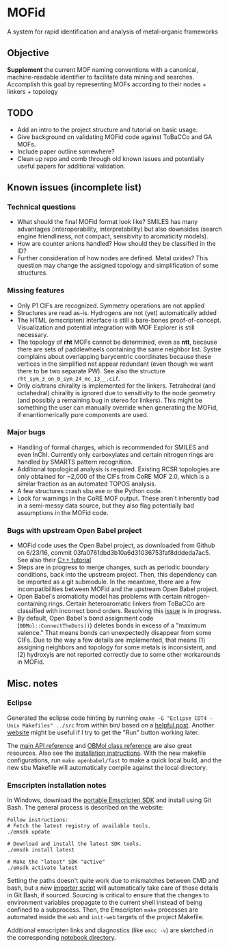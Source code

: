 # MOFid
A system for rapid identification and analysis of metal-organic frameworks

## Objective
**Supplement** the current MOF naming conventions with a canonical, machine-readable identifier to facilitate data mining and searches.  Accomplish this goal by representing MOFs according to their nodes + linkers + topology

## TODO
* Add an intro to the project structure and tutorial on basic usage.
* Give background on validating MOFid code against ToBaCCo and GA MOFs.
* Include paper outline somewhere?
* Clean up repo and comb through old known issues and potentially useful papers for additional validation.

## Known issues (incomplete list)
### Technical questions
* What should the final MOFid format look like?  SMILES has many advantages (interoperability, interpretability) but also downsides (search engine friendliness, not compact, sensitivity to aromaticity models).
* How are counter anions handled?  How should they be classified in the ID?
* Further consideration of how nodes are defined.  Metal oxides?  This question may change the assigned topology and simplification of some structures.

### Missing features
* Only P1 CIFs are recognized.  Symmetry operations are not applied
* Structures are read as-is.  Hydrogens are not (yet) automatically added
* The HTML (emscripten) interface is still a bare-bones proof-of-concept.  Visualization and potential integration with MOF Explorer is still necessary.
* The topology of **rht** MOFs cannot be determined, even as **ntt**, because there are sets of paddlewheels containing the same neighbor list.  Systre complains about overlapping barycentric coordinates because these vertices in the simplified net appear redundant (even though we want there to be two separate PW).  See also the structure `rht_sym_3_on_0_sym_24_mc_13__.cif`.
* Only cis/trans chirality is implemented for the linkers.  Tetrahedral (and octahedral) chirality is ignored due to sensitivity to the node geometry (and possibly a remaining bug in stereo for linkers).  This might be something the user can manually override when generating the MOFid, if enantiomerically pure components are used.

### Major bugs
* Handling of formal charges, which is recommended for SMILES and even InChI.  Currently only carboxylates and certain nitrogen rings are handled by SMARTS pattern recognition.
* Additional topological analysis is required.  Existing RCSR topologies are only obtained for ~2,000 of the CIFs from CoRE MOF 2.0, which is a similar fraction as an automated TOPOS analysis.
* A few structures crash sbu.exe or the Python code.
* Look for warnings in the CoRE MOF output.  These aren't inherently bad in a semi-messy data source, but they also flag potentially bad assumptions in the MOFid code.

### Bugs with upstream Open Babel project
* MOFid code uses the Open Babel project, as downloaded from Github on 6/23/16, commit 03fa0761dbd3b10a6d31036753faf8dddeda7ac5.  See also their [C++ tutorial](http://openbabel.org/wiki/Developer:Cpp_Tutorial)
* Steps are in progress to merge changes, such as periodic boundary conditions, back into the upstream project.  Then, this dependency can be imported as a git submodule.  In the meantime, there are a few incompatibilities between MOFid and the upstream Open Babel project.
* Open Babel's aromaticity model has problems with certain nitrogen-containing rings.  Certain heteroaromatic linkers from ToBaCCo are classified with incorrect bond orders.  Resolving this [issue](https://github.com/openbabel/openbabel/issues/1360) is in progress.
* By default, Open Babel's bond assignment code (`OBMol::ConnectTheDots()`) deletes bonds in excess of a "maximum valence."  That means bonds can unexpectedly disappear from some CIFs.  Due to the way a few details are implemented, that means (1) assigning neighbors and topology for some metals is inconsistent, and (2) hydroxyls are not reported correctly due to some other workarounds in MOFid.


## Misc. notes
### Eclipse
Generated the eclipse code hinting by running `cmake -G "Eclipse CDT4 - Unix Makefiles" ../src` from within bin/ based on a [helpful post](http://stackoverflow.com/questions/11645575/importing-a-cmake-project-into-eclipse-cdt).  Another [website](http://www.badprog.com/c-eclipse-installation-of-c-c-development-tools-cdt-and-cygwin-for-windows) might be useful if I try to get the "Run" button working later.

The [main API reference](http://openbabel.org/dev-api/namespaceOpenBabel.shtml) and [OBMol class reference](http://openbabel.org/dev-api/classOpenBabel_1_1OBMol.shtml) are also great resources.  Also see the [installation instructions](https://openbabel.org/docs/dev/Installation/install.html#local-build).  With the new makefile configurations, run `make openbabel/fast` to make a quick local build, and the new sbu Makefile will automatically compile against the local directory.

### Emscripten installation notes
In Windows, download the [portable Emscripten SDK](http://kripken.github.io/emscripten-site/docs/getting_started/downloads.html#platform-notes-installation-instructions-portable-sdk) and install using Git Bash.  The general process is described on the website:

```
Follow instructions:
# Fetch the latest registry of available tools.
./emsdk update

# Download and install the latest SDK tools.
./emsdk install latest

# Make the "latest" SDK "active"
./emsdk activate latest
```

Setting the paths doesn't quite work due to mismatches between CMD and bash, but a new [importer script](Scripts/import_emscripten.sh) will automatically take care of those details in Git Bash, if sourced.  Sourcing is critical to ensure that the changes to environment variables propagate to the current shell instead of being confined to a subprocess.  Then, the Emscripten `make` processes are automated inside the `web` and `init-web` targets of the project Makefile.

Additional emscripten links and diagnostics (like `emcc -v`) are sketched in the corresponding [notebook directory](Notebooks/20170810-emscripten/emscripten_installation.txt).



